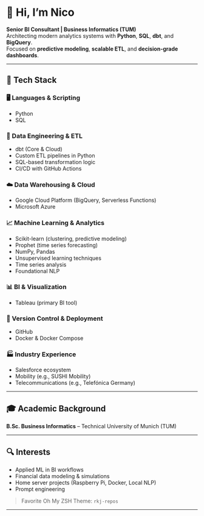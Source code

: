 # 👋 Hi, I’m Nico

**Senior BI Consultant | Business Informatics (TUM)**  
Architecting modern analytics systems with **Python**, **SQL**, **dbt**, and **BigQuery**.  
Focused on **predictive modeling**, **scalable ETL**, and **decision-grade dashboards**.

---

## 🔧 Tech Stack

### 🖥️ Languages & Scripting  
- Python  
- SQL  

### 🔄 Data Engineering & ETL  
- dbt (Core & Cloud)  
- Custom ETL pipelines in Python  
- SQL-based transformation logic  
- CI/CD with GitHub Actions  

### ☁️ Data Warehousing & Cloud  
- Google Cloud Platform (BigQuery, Serverless Functions)  
- Microsoft Azure  

### 📈 Machine Learning & Analytics  
- Scikit-learn (clustering, predictive modeling)  
- Prophet (time series forecasting)  
- NumPy, Pandas  
- Unsupervised learning techniques  
- Time series analysis  
- Foundational NLP  

### 📊 BI & Visualization  
- Tableau (primary BI tool)

### 🔁 Version Control & Deployment  
- GitHub  
- Docker & Docker Compose  

### 🏭 Industry Experience  
- Salesforce ecosystem  
- Mobility (e.g., SUSHI Mobility)  
- Telecommunications (e.g., Telefónica Germany)  

---

## 🎓 Academic Background  
**B.Sc. Business Informatics** – Technical University of Munich (TUM)

---

## 🔍 Interests  
- Applied ML in BI workflows  
- Financial data modeling & simulations  
- Home server projects (Raspberry Pi, Docker, Local NLP)  
- Prompt engineering  

> Favorite Oh My ZSH Theme: `rkj-repos`

---

<!---
nico-hoff/nico-hoff is a ✨ special ✨ repository because its `README.md` (this file) appears on your GitHub profile.
You can click the Preview link to take a look at your changes.
--->